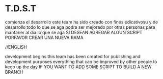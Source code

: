 # T.D.S.T
comienza el desarrollo
este team ha sido creado con fines edicativosu  y de desarrollo todo lo que se aga podra ser mejorado por otras personas para
mantaner al dia lo que se aga
SI DESEAN AGREGAR ALGUN SCRIPT PORFAVOR CREAR UNA NUEVA RAMA

//ENGLISH

development begins
this team has been created for publishing and development purposes everything that can be improved by other people to
keep up the day
IF YOU WANT TO ADD SOME SCRIPT TO BUILD A NEW BRANCH
